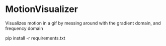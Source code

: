 # MotionVisualizer
Visualizes motion in a gif by messing around with the gradient domain, and frequency domain

pip install -r requirements.txt

